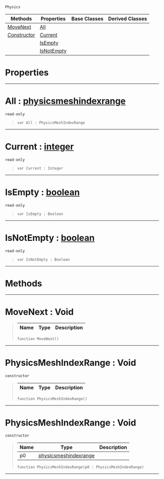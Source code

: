  `Physics`

|Methods|Properties|Base Classes|Derived Classes|
|---|---|---|---|
|[ MoveNext](physicsmeshindexrange.md#movenext-void)|[ All](physicsmeshindexrange.md#all-zilch-engine-document)| | |
|[ Constructor](physicsmeshindexrange.md#physicsmeshindexrange-vo)|[ Current](physicsmeshindexrange.md#current-zilch-engine-docu)| | |
| |[ IsEmpty](physicsmeshindexrange.md#isempty-zilch-engine-docu)| | |
| |[ IsNotEmpty](physicsmeshindexrange.md#isnotempty-zilch-engine-d)| | |


 #  Properties


---  
 #  All : [physicsmeshindexrange](physicsmeshindexrange.md)

 `read-only`

> 
> ```TS:Nada
> var All : PhysicsMeshIndexRange


---  
 #  Current : [integer](../nada_base_types/integer.md)

 `read-only`

> 
> ```TS:Nada
> var Current : Integer


---  
 #  IsEmpty : [boolean](../nada_base_types/boolean.md)

 `read-only`

> 
> ```TS:Nada
> var IsEmpty : Boolean


---  
 #  IsNotEmpty : [boolean](../nada_base_types/boolean.md)

 `read-only`

> 
> ```TS:Nada
> var IsNotEmpty : Boolean


---  
 #  Methods


---  
 #  MoveNext : Void

> 
> |Name|Type|Description|
> |---|---|---|
> ```TS:Nada
> function MoveNext()
> ``` 


---  
 #  PhysicsMeshIndexRange : Void

 `constructor`

> 
> |Name|Type|Description|
> |---|---|---|
> ```TS:Nada
> function PhysicsMeshIndexRange()
> ``` 


---  
 #  PhysicsMeshIndexRange : Void

 `constructor`

> 
> |Name|Type|Description|
> |---|---|---|
> |p0|[physicsmeshindexrange](physicsmeshindexrange.md)| |
> ```TS:Nada
> function PhysicsMeshIndexRange(p0 : PhysicsMeshIndexRange)
> ``` 


---  
 

 